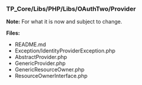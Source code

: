 ### TP_Core/Libs/PHP/Libs/OAuthTwo/Provider

**Note:** For what it is now and subject to change. 

**Files:** 
- README.md
- Exception/IdentityProviderException.php 	
- AbstractProvider.php 	
- GenericProvider.php 	
- GenericResourceOwner.php 	
- ResourceOwnerInterface.php 	
